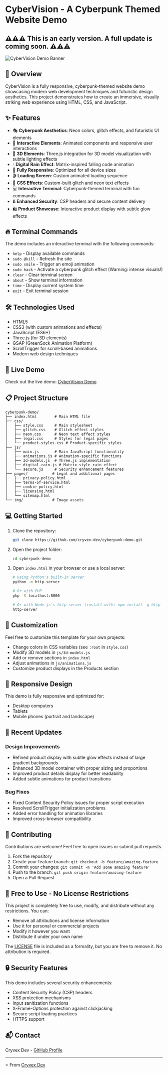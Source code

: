 # CyberVision - A Cyberpunk Themed Website Demo
## ⚠️⚠️⚠️ This is an early version. A full update is coming soon. ⚠️⚠️⚠️

![CyberVision Demo Banner](https://i.postimg.cc/NMtTXsHB/image.png)

## 🌟 Overview

CyberVision is a fully responsive, cyberpunk-themed website demo showcasing modern web development techniques and futuristic design aesthetics. This project demonstrates how to create an immersive, visually striking web experience using HTML, CSS, and JavaScript.

## ✨ Features

- 🎭 **Cyberpunk Aesthetics**: Neon colors, glitch effects, and futuristic UI elements
- 🔄 **Interactive Elements**: Animated components and responsive user interactions
- 🌌 **3D Elements**: Three.js integration for 3D model visualization with subtle lighting effects
- 💧 **Digital Rain Effect**: Matrix-inspired falling code animation
- 📱 **Fully Responsive**: Optimized for all device sizes
- 🎬 **Loading Screen**: Custom animated loading sequence
- 🎨 **CSS Effects**: Custom-built glitch and neon text effects
- 💻 **Interactive Terminal**: Cyberpunk-themed terminal with fun commands
- 🔒 **Enhanced Security**: CSP headers and secure content delivery
- 🛍️ **Product Showcase**: Interactive product display with subtle glow effects

## 🔥 Terminal Commands

The demo includes an interactive terminal with the following commands:
- `help` - Display available commands
- `sudo @kill` - Refresh the site
- `sudo smile` - Trigger an emoji animation
- `sudo hack` - Activate a cyberpunk glitch effect (Warning: intense visuals!)
- `clear` - Clear terminal screen
- `about` - Show terminal information
- `time` - Display current system time
- `exit` - Exit terminal session

## 🛠️ Technologies Used

- HTML5
- CSS3 (with custom animations and effects)
- JavaScript (ES6+)
- Three.js (for 3D elements)
- GSAP (GreenSock Animation Platform)
- ScrollTrigger for scroll-based animations
- Modern web design techniques

## 🚀 Live Demo

Check out the live demo: [CyberVision Demo](https://cybervision-demo.cryvex.xyz)

## 📋 Project Structure

```
cyberpunk-demo/
├── index.html        # Main HTML file
├── css/
│   ├── style.css     # Main stylesheet
│   ├── glitch.css    # Glitch effect styles
│   ├── neon.css      # Neon text effect styles
│   ├── legal.css     # Styles for legal pages
│   └── product-styles.css # Product-specific styles
├── js/
│   ├── main.js       # Main JavaScript functionality
│   ├── animations.js # Animation-specific functions
│   ├── 3d-models.js  # Three.js implementation
│   ├── digital-rain.js # Matrix-style rain effect
│   └── secure.js     # Security enhancement features
├── pages/           # Legal and additional pages
│   ├── privacy-policy.html
│   ├── terms-of-service.html
│   ├── cookie-policy.html
│   ├── licensing.html
│   └── sitemap.html
└── img/             # Image assets
```

## 💻 Getting Started

1. Clone the repository:
   ```bash
   git clone https://github.com/cryvex-dev/cyberpunk-demo.git
   ```

2. Open the project folder:
   ```bash
   cd cyberpunk-demo
   ```

3. Open `index.html` in your browser or use a local server:
   ```bash
   # Using Python's built-in server
   python -m http.server
   
   # Or with PHP
   php -S localhost:8000
   
   # Or with Node.js's http-server (install with: npm install -g http-server)
   http-server
   ```

## 🎨 Customization

Feel free to customize this template for your own projects:

- Change colors in CSS variables (see `:root` in `style.css`)
- Modify 3D models in `js/3d-models.js`
- Add or remove sections in `index.html`
- Adjust animations in `js/animations.js`
- Customize product displays in the Products section

## 📱 Responsive Design

This demo is fully responsive and optimized for:
- Desktop computers
- Tablets
- Mobile phones (portrait and landscape)

## 🔄 Recent Updates

### Design Improvements
- Refined product display with subtle glow effects instead of large gradient backgrounds
- Enhanced 3D model container with proper sizing and proportions
- Improved product details display for better readability
- Added subtle animations for product transitions

### Bug Fixes
- Fixed Content Security Policy issues for proper script execution
- Resolved ScrollTrigger initialization problems
- Added error handling for animation libraries
- Improved cross-browser compatibility

## 🤝 Contributing

Contributions are welcome! Feel free to open issues or submit pull requests.

1. Fork the repository
2. Create your feature branch: `git checkout -b feature/amazing-feature`
3. Commit your changes: `git commit -m 'Add some amazing feature'`
4. Push to the branch: `git push origin feature/amazing-feature`
5. Open a Pull Request

## 📄 Free to Use - No License Restrictions

This project is completely free to use, modify, and distribute without any restrictions. You can:

- Remove all attributions and license information
- Use it for personal or commercial projects
- Modify it however you want
- Distribute it under your own name

The [LICENSE](LICENSE) file is included as a formality, but you are free to remove it. No attribution is required.

## 🔒 Security Features

This demo includes several security enhancements:

- Content Security Policy (CSP) headers
- XSS protection mechanisms
- Input sanitization functions
- X-Frame-Options protection against clickjacking
- Secure script loading practices
- HTTPS support

## 📬 Contact

Cryvex Dev - [GitHub Profile](https://github.com/cryvex-dev)

---

⭐️ From [Cryvex Dev](https://github.com/cryvex-dev)

